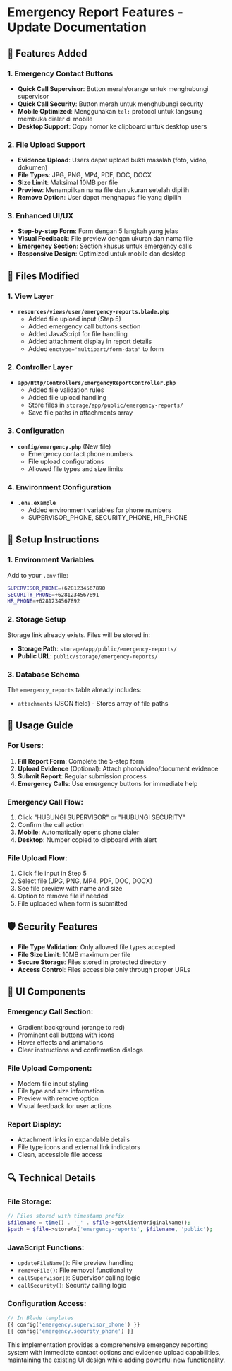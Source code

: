 # Emergency Report Features - Update Documentation

## 🚀 Features Added

### 1. Emergency Contact Buttons
- **Quick Call Supervisor**: Button merah/orange untuk menghubungi supervisor
- **Quick Call Security**: Button merah untuk menghubungi security
- **Mobile Optimized**: Menggunakan `tel:` protocol untuk langsung membuka dialer di mobile
- **Desktop Support**: Copy nomor ke clipboard untuk desktop users

### 2. File Upload Support
- **Evidence Upload**: Users dapat upload bukti masalah (foto, video, dokumen)
- **File Types**: JPG, PNG, MP4, PDF, DOC, DOCX
- **Size Limit**: Maksimal 10MB per file
- **Preview**: Menampilkan nama file dan ukuran setelah dipilih
- **Remove Option**: User dapat menghapus file yang dipilih

### 3. Enhanced UI/UX
- **Step-by-step Form**: Form dengan 5 langkah yang jelas
- **Visual Feedback**: File preview dengan ukuran dan nama file
- **Emergency Section**: Section khusus untuk emergency calls
- **Responsive Design**: Optimized untuk mobile dan desktop

## 📁 Files Modified

### 1. View Layer
- **`resources/views/user/emergency-reports.blade.php`**
  - Added file upload input (Step 5)
  - Added emergency call buttons section
  - Added JavaScript for file handling
  - Added attachment display in report details
  - Added `enctype="multipart/form-data"` to form

### 2. Controller Layer
- **`app/Http/Controllers/EmergencyReportController.php`**
  - Added file validation rules
  - Added file upload handling
  - Store files in `storage/app/public/emergency-reports/`
  - Save file paths in attachments array

### 3. Configuration
- **`config/emergency.php`** (New file)
  - Emergency contact phone numbers
  - File upload configurations
  - Allowed file types and size limits

### 4. Environment Configuration
- **`.env.example`**
  - Added environment variables for phone numbers
  - SUPERVISOR_PHONE, SECURITY_PHONE, HR_PHONE

## 🔧 Setup Instructions

### 1. Environment Variables
Add to your `.env` file:
```bash
SUPERVISOR_PHONE=+6281234567890
SECURITY_PHONE=+6281234567891
HR_PHONE=+6281234567892
```

### 2. Storage Setup
Storage link already exists. Files will be stored in:
- **Storage Path**: `storage/app/public/emergency-reports/`
- **Public URL**: `public/storage/emergency-reports/`

### 3. Database Schema
The `emergency_reports` table already includes:
- `attachments` (JSON field) - Stores array of file paths

## 📱 Usage Guide

### For Users:
1. **Fill Report Form**: Complete the 5-step form
2. **Upload Evidence** (Optional): Attach photo/video/document evidence
3. **Submit Report**: Regular submission process
4. **Emergency Calls**: Use emergency buttons for immediate help

### Emergency Call Flow:
1. Click "HUBUNGI SUPERVISOR" or "HUBUNGI SECURITY"
2. Confirm the call action
3. **Mobile**: Automatically opens phone dialer
4. **Desktop**: Number copied to clipboard with alert

### File Upload Flow:
1. Click file input in Step 5
2. Select file (JPG, PNG, MP4, PDF, DOC, DOCX)
3. See file preview with name and size
4. Option to remove file if needed
5. File uploaded when form is submitted

## 🛡️ Security Features

- **File Type Validation**: Only allowed file types accepted
- **File Size Limit**: 10MB maximum per file
- **Secure Storage**: Files stored in protected directory
- **Access Control**: Files accessible only through proper URLs

## 🎨 UI Components

### Emergency Call Section:
- Gradient background (orange to red)
- Prominent call buttons with icons
- Hover effects and animations
- Clear instructions and confirmation dialogs

### File Upload Component:
- Modern file input styling
- File type and size information
- Preview with remove option
- Visual feedback for user actions

### Report Display:
- Attachment links in expandable details
- File type icons and external link indicators
- Clean, accessible file access

## 🔍 Technical Details

### File Storage:
```php
// Files stored with timestamp prefix
$filename = time() . '_' . $file->getClientOriginalName();
$path = $file->storeAs('emergency-reports', $filename, 'public');
```

### JavaScript Functions:
- `updateFileName()`: File preview handling
- `removeFile()`: File removal functionality
- `callSupervisor()`: Supervisor calling logic
- `callSecurity()`: Security calling logic

### Configuration Access:
```php
// In Blade templates
{{ config('emergency.supervisor_phone') }}
{{ config('emergency.security_phone') }}
```

This implementation provides a comprehensive emergency reporting system with immediate contact options and evidence upload capabilities, maintaining the existing UI design while adding powerful new functionality.
